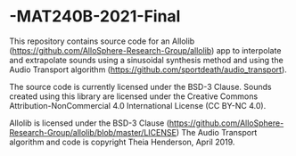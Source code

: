 # -MAT240B-2021-Final

This repository contains source code for an Allolib (https://github.com/AlloSphere-Research-Group/allolib) app to 
interpolate and extrapolate sounds using a sinusoidal synthesis method and using the Audio Transport algorithm  (https://github.com/sportdeath/audio_transport).

The source code is currently licensed under the BSD-3 Clause. Sounds created using this library are licensed
under the Creative Commons Attribution-NonCommercial 4.0 International License (CC BY-NC 4.0).

Allolib is licensed under the BSD-3 Clause (https://github.com/AlloSphere-Research-Group/allolib/blob/master/LICENSE)
The Audio Transport algorithm and code is copyright Theia Henderson, April 2019.

